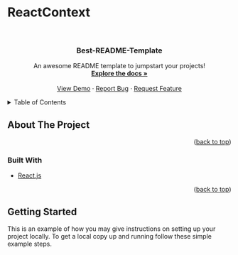 # ReactContext<div id="top"></div>
<!--
*** Thanks for checking out the Best-README-Template. If you have a suggestion
*** that would make this better, please fork the repo and create a pull request
*** or simply open an issue with the tag "enhancement".
*** Don't forget to give the project a star!
*** Thanks again! Now go create something AMAZING! :D
-->



<!-- PROJECT SHIELDS -->
<!--
*** I'm using markdown "reference style" links for readability.
*** Reference links are enclosed in brackets [ ] instead of parentheses ( ).
*** See the bottom of this document for the declaration of the reference variables
*** for contributors-url, forks-url, etc. This is an optional, concise syntax you may use.
*** https://www.markdownguide.org/basic-syntax/#reference-style-links
-->




<!-- PROJECT LOGO -->
<br />
<div align="center">
  <a href="https://github.com/othneildrew/Best-README-Template">
    
  </a>

  <h3 align="center">Best-README-Template</h3>

  <p align="center">
    An awesome README template to jumpstart your projects!
    <br />
    <a href="https://github.com/othneildrew/Best-README-Template"><strong>Explore the docs »</strong></a>
    <br />
    <br />
    <a href="https://github.com/othneildrew/Best-README-Template">View Demo</a>
    ·
    <a href="https://github.com/othneildrew/Best-README-Template/issues">Report Bug</a>
    ·
    <a href="https://github.com/othneildrew/Best-README-Template/issues">Request Feature</a>
  </p>
</div>



<!-- TABLE OF CONTENTS -->
<details>
  <summary>Table of Contents</summary>
  <pre>
   
    import React, { useState } from "react";
const AuthContext = React.createContext({
  token: "",
  isLoggedIn: false,
  login: (token) => {},
  logout: () => {},
});

/*here React.createContext({}) take an object and define the state which you want to access in context

**********************************************************************************************************
just like  Redux -->createSlice({
    const authInitialState = { isAuthenticated: false };
    const authSlice = createSlice({
            name: "authentication",
            initialState: authInitialState,
            reducers: {
             login(state) {
                state.isAuthenticated = true;
                },
            logout(state) {
                 state.isAuthenticated = false;
             },
  },
});
export const authActions = authSlice.actions;
export default authSlice.reducer;
    
******************************************************************************************************

now define a AuthContextProvider and object that define all Values and return a Provider with {props.children}

step: go on -->index.js and wrap it with AuthContextProvide which is name export{}
step: now use whenwhere you want to use it
eg import {useContext} from 'react;
   import AuthContext from '.../store
   const authCtx=useContext(AuthContext)
   and use component example
   authCtx.login(data.property)

*/

export const AuthContextProvider = (props) => {
  const [token, setToken] = useState(null);

  const userLoggedIn = !!token;
  const loginHandler = (token) => {
    setToken(true);
  };
  const logoutHandler = () => {
    setToken(null);
  };

  const authContext = {
    login: loginHandler,
    logout: logoutHandler,
    isLoggedIn: userLoggedIn,
    token: token,
  };
  return (
    <AuthContext.Provider value={authContext}>
      {props.children}
    </AuthContext.Provider>
  );
};
export default AuthContext;

   
  </pre>
</details>



<!-- ABOUT THE PROJECT -->
## About The Project



<p align="right">(<a href="#top">back to top</a>)</p>



### Built With

* [React.js](https://reactjs.org/)


<p align="right">(<a href="#top">back to top</a>)</p>



<!-- GETTING STARTED -->
## Getting Started

This is an example of how you may give instructions on setting up your project locally.
To get a local copy up and running follow these simple example steps.


